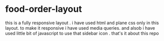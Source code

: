 # food-order-layout
this is a fully responsive layout . i have used html and plane css only in this layout. to make it responsive i have used media queries. and alsob i have used little bit of javascript to use that sidebar icon . that's it about this repo
